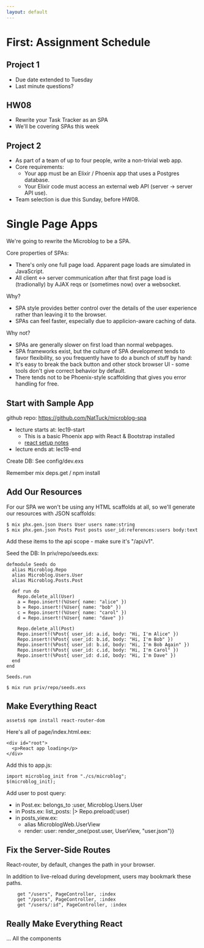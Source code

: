 ```yaml
---
layout: default
---
```


# First: Assignment Schedule

## Project 1

 - Due date extended to Tuesday
 - Last minute questions?

## HW08

 - Rewrite your Task Tracker as an SPA
 - We'll be covering SPAs this week

## Project 2

 - As part of a team of up to four people, write a non-trivial web app.
 - Core requirements: 
   - Your app must be an Elixir / Phoenix app that uses a Postgres database.
   - Your Elixir code must access an external web API (server -> server API use).
 - Team selection is due this Sunday, before HW08.

# Single Page Apps

We're going to rewrite the Microblog to be a SPA.

Core properties of SPAs:

 - There's only one full page load. Apparent page loads are
   simulated in JavaScript.
 - All client <-> server communication after that first page
   load is (tradionally) by AJAX reqs or (sometimes now) over
   a websocket.

Why?

 - SPA style provides better control over the details of the user
   experience rather than leaving it to the browser.
 - SPAs can feel faster, especially due to applicion-aware caching
   of data.

Why not?

 - SPAs are generally slower on first load than normal webpages.
 - SPA frameworks exist, but the culture of SPA development tends to
   favor flexibility, so you frequently have to do a bunch of stuff by hand:
 - It's easy to break the back button and other stock browser UI - some tools
   don't give correct behavior by default.
 - There tends not to be Phoenix-style scaffolding that gives you error handling
   for free.

## Start with Sample App

github repo: https://github.com/NatTuck/microblog-spa

 - lecture starts at: lec19-start
   - This is a basic Phoenix app with React & Bootstrap installed
   - [react setup notes](../05-react/notes.html)
 - lecture ends at: lec19-end

Create DB: See config/dev.exs

Remember mix deps.get / npm install

## Add Our Resources

For our SPA we won't be using any HTML scaffolds at all, so we'll generate
our resources with JSON scaffolds:

```
$ mix phx.gen.json Users User users name:string
$ mix phx.gen.json Posts Post posts user_id:references:users body:text
```

Add these items to the api scope - make sure it's "/api/v1".

Seed the DB: In priv/repo/seeds.exs:

```
defmodule Seeds do
  alias Microblog.Repo
  alias Microblog.Users.User
  alias Microblog.Posts.Post

  def run do
    Repo.delete_all(User)
    a = Repo.insert!(%User{ name: "alice" })
    b = Repo.insert!(%User{ name: "bob" })
    c = Repo.insert!(%User{ name: "carol" })
    d = Repo.insert!(%User{ name: "dave" })

    Repo.delete_all(Post)
    Repo.insert!(%Post{ user_id: a.id, body: "Hi, I'm Alice" })
    Repo.insert!(%Post{ user_id: b.id, body: "Hi, I'm Bob" })
    Repo.insert!(%Post{ user_id: b.id, body: "Hi, I'm Bob Again" })
    Repo.insert!(%Post{ user_id: c.id, body: "Hi, I'm Carol" })
    Repo.insert!(%Post{ user_id: d.id, body: "Hi, I'm Dave" })
  end
end

Seeds.run
```

```
$ mix run priv/repo/seeds.exs
```

## Make Everything React

```
assets$ npm install react-router-dom
```

Here's all of page/index.html.eex:

```
<div id="root">
  <p>React app loading</p>
</div>
```

Add this to app.js:

```
import microblog_init from "./cs/microblog";
$(microblog_init);
```

Add user to post query:

 - in Post.ex: belongs\_to :user, Microblog.Users.User
 - in Posts.ex: list\_posts: |> Repo.preload(:user)
 - in posts\_view.ex: 
   - alias MicroblogWeb.UserView
   - render: user: render\_one(post.user, UserView, "user.json")}

## Fix the Server-Side Routes

React-router, by default, changes the path in your browser.

In addition to live-reload during development, users may bookmark
these paths. 

```
    get "/users", PageController, :index
    get "/posts", PageController, :index
    get "/users/:id", PageController, :index
```

## Really Make Everything React

... All the components

